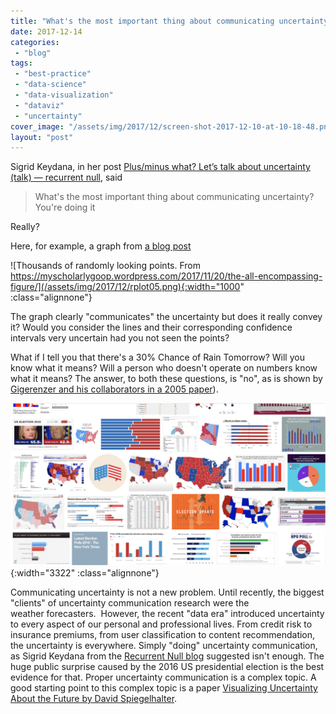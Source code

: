 ```yaml
---
title: "What's the most important thing about communicating uncertainty?"
date: 2017-12-14
categories: 
 - "blog"
tags: 
 - "best-practice"
 - "data-science"
 - "data-visualization"
 - "dataviz"
 - "uncertainty"
cover_image: "/assets/img/2017/12/screen-shot-2017-12-10-at-10-18-48.png"
layout: "post"
---
```


Sigrid Keydana, in her post [Plus/minus what? Let’s talk about uncertainty (talk) — recurrent null](https://recurrentnull.wordpress.com/2017/11/25/plus-minus-what-lets-talk-about-uncertainty-talk/), said

> What's the most important thing about communicating uncertainty? You're doing it


Really?

Here, for example, a graph from [a blog post](https://myscholarlygoop.wordpress.com/2017/11/20/the-all-encompassing-figure/)

![Thousands of randomly looking points. From https://myscholarlygoop.wordpress.com/2017/11/20/the-all-encompassing-figure/](/assets/img/2017/12/rplot05.png){:width="1000" :class="alignnone"}

The graph clearly "communicates" the uncertainty but does it really convey it? Would you consider the lines and their corresponding confidence intervals very uncertain had you not seen the points?

What if I tell you that there's a 30% Chance of Rain Tomorrow? Will you know what it means? Will a person who doesn't operate on numbers know what it means? The answer, to both these questions, is "no", as is shown by [Gigerenzer and his collaborators in a 2005 paper](http://onlinelibrary.wiley.com/doi/10.1111/j.1539-6924.2005.00608.x/full)).

![Screenshot: many images for the 2016 US elections](/assets/img/2017/12/screen-shot-2017-12-10-at-10-18-48.png){:width="3322" :class="alignnone"}

Communicating uncertainty is not a new problem. Until recently, the biggest "clients" of uncertainty communication research were the weather forecasters.  However, the recent "data era" introduced uncertainty to every aspect of our personal and professional lives. From credit risk to insurance premiums, from user classification to content recommendation, the uncertainty is everywhere. Simply "doing" uncertainty communication, as Sigrid Keydana from the [Recurrent Null blog](https://recurrentnull.wordpress.com/2017/11/25/plus-minus-what-lets-talk-about-uncertainty-talk/) suggested isn't enough. The huge public surprise caused by the 2016 US presidential election is the best evidence for that. Proper uncertainty communication is a complex topic. A good starting point to this complex topic is a paper [Visualizing Uncertainty About the Future by David Spiegelhalter](https://pdfs.semanticscholar.org/7aa9/0fc8be156d120f4740c68db8a191083f2a34.pdf).
